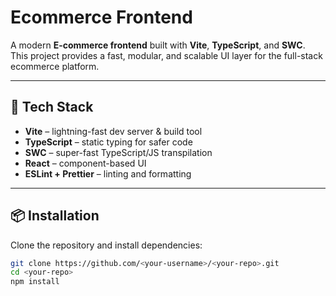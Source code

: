 # Ecommerce Frontend

A modern **E-commerce frontend** built with **Vite**, **TypeScript**, and **SWC**.  
This project provides a fast, modular, and scalable UI layer for the full-stack ecommerce platform.

---

## 🚀 Tech Stack

- **Vite** – lightning-fast dev server & build tool
- **TypeScript** – static typing for safer code
- **SWC** – super-fast TypeScript/JS transpilation
- **React** – component-based UI
- **ESLint + Prettier** – linting and formatting

---

## 📦 Installation

Clone the repository and install dependencies:

```bash
git clone https://github.com/<your-username>/<your-repo>.git
cd <your-repo>
npm install
```
